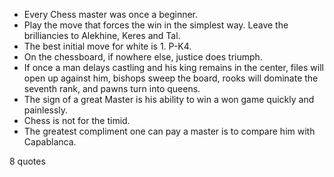  - Every Chess master was once a beginner.
 - Play the move that forces the win in the simplest way. Leave the brilliancies to Alekhine, Keres and Tal.
 - The best initial move for white is 1. P-K4.
 - On the chessboard, if nowhere else, justice does triumph.
 - If once a man delays castling and his king remains in the center, files will open up against him, bishops sweep the board, rooks will dominate the seventh rank, and pawns turn into queens.
 - The sign of a great Master is his ability to win a won game quickly and painlessly.
 - Chess is not for the timid.
 - The greatest compliment one can pay a master is to compare him with Capablanca.

8 quotes